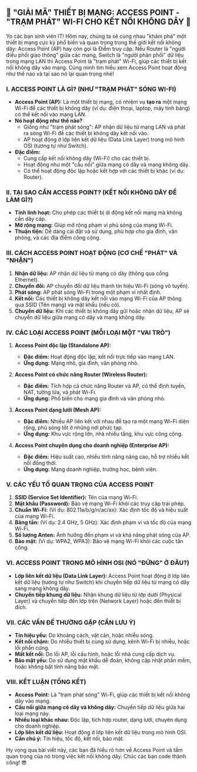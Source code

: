 ## **🚀 "GIẢI MÃ" THIẾT BỊ MẠNG: ACCESS POINT - "TRẠM PHÁT" WI-FI CHO KẾT NỐI KHÔNG DÂY 🚀**

Yo các bạn sinh viên IT! Hôm nay, chúng ta sẽ cùng nhau "khám phá" một thiết bị mạng cực kỳ phổ biến và quan trọng trong
thế giới kết nối không dây: Access Point (AP) hay còn gọi là Điểm truy cập. Nếu Router là "người điều phối giao thông"
giữa các mạng, Switch là "người phân phối" dữ liệu trong mạng LAN thì Access Point là "trạm phát" Wi-Fi, giúp các thiết
bị kết nối không dây vào mạng. Cùng mình tìm hiểu xem Access Point hoạt động như thế nào và tại sao nó lại quan trọng
nhé!

### **I. ACCESS POINT LÀ GÌ? (NHƯ "TRẠM PHÁT" SÓNG WI-FI)**

- **Access Point (AP):** Là một thiết bị mạng, có nhiệm vụ **tạo ra** một mạng Wi-Fi để các thiết bị không dây (ví dụ:
  điện thoại, laptop, máy tính bảng) có thể kết nối vào mạng LAN.
- **Nó hoạt động như thế nào?**
    - Giống như "trạm phát sóng": AP nhận dữ liệu từ mạng LAN và phát ra sóng Wi-Fi để các thiết bị không dây kết nối
      vào.
    - AP hoạt động ở lớp liên kết dữ liệu (Data Link Layer) trong mô hình OSI (tương tự như Switch).
- **Đặc điểm:**
    - Cung cấp kết nối không dây (Wi-Fi) cho các thiết bị.
    - Hoạt động như một "cầu nối" giữa mạng có dây và mạng không dây.
    - Có thể hoạt động độc lập hoặc kết hợp với các thiết bị khác (ví dụ: Router).

### **II. TẠI SAO CẦN ACCESS POINT? (KẾT NỐI KHÔNG DÂY ĐỂ LÀM GÌ?)**

- **Tính linh hoạt:** Cho phép các thiết bị di động kết nối mạng mà không cần dây cáp.
- **Mở rộng mạng:** Giúp mở rộng phạm vi phủ sóng của mạng Wi-Fi.
- **Thuận tiện:** Dễ dàng cài đặt và sử dụng, phù hợp cho gia đình, văn phòng, và các địa điểm công cộng.

### **III. CÁCH ACCESS POINT HOẠT ĐỘNG (CƠ CHẾ "PHÁT" VÀ "NHẬN")**

1. **Nhận dữ liệu:** AP nhận dữ liệu từ mạng có dây (thông qua cổng Ethernet).
2. **Chuyển đổi:** AP chuyển đổi dữ liệu thành tín hiệu Wi-Fi (sóng vô tuyến).
3. **Phát sóng:** AP phát sóng Wi-Fi trong một phạm vi nhất định.
4. **Kết nối:** Các thiết bị không dây kết nối vào mạng Wi-Fi của AP thông qua SSID (Tên mạng) và mật khẩu (nếu có).
5. **Chuyển dữ liệu:** Khi các thiết bị không dây gửi hoặc nhận dữ liệu, AP sẽ chuyển dữ liệu giữa mạng có dây và mạng
   không dây.

### **IV. CÁC LOẠI ACCESS POINT (MỖI LOẠI MỘT "VAI TRÒ")**

1. **Access Point độc lập (Standalone AP):**

    - **Đặc điểm:** Hoạt động độc lập, kết nối trực tiếp vào mạng LAN.
    - **Ứng dụng:** Mạng nhỏ, gia đình, văn phòng nhỏ.

2. **Access Point có chức năng Router (Wireless Router):**

    - **Đặc điểm:** Tích hợp cả chức năng Router và AP, có thể định tuyến, NAT, tường lửa, và phát Wi-Fi.
    - **Ứng dụng:** Phổ biến cho mạng gia đình và văn phòng nhỏ.

3. **Access Point dạng lưới (Mesh AP):**

    - **Đặc điểm:** Nhiều AP liên kết với nhau để tạo ra một mạng Wi-Fi diện rộng, phủ sóng tốt ở những nơi phức tạp.
    - **Ứng dụng:** Khu vực rộng lớn, nhà nhiều tầng, khu vực công cộng.

4. **Access Point chuyên dụng cho doanh nghiệp (Enterprise AP):**
    - **Đặc điểm:** Hiệu suất cao, nhiều tính năng nâng cao, hỗ trợ nhiều kết nối đồng thời.
    - **Ứng dụng:** Mạng doanh nghiệp, trường học, bệnh viện.

### **V. CÁC YẾU TỐ QUAN TRỌNG CỦA ACCESS POINT**

1. **SSID (Service Set Identifier):** Tên của mạng Wi-Fi.
2. **Mật khẩu (Password):** Bảo vệ mạng Wi-Fi khỏi các truy cập trái phép.
3. **Chuẩn Wi-Fi:** (Ví dụ: 802.11a/b/g/n/ac/ax): Xác định tốc độ và hiệu suất của mạng Wi-Fi.
4. **Băng tần:** (Ví dụ: 2.4 GHz, 5 GHz): Xác định phạm vi và tốc độ của mạng Wi-Fi.
5. **Số lượng Anten:** Ảnh hưởng đến phạm vi và khả năng phát sóng của AP.
6. **Bảo mật:** (Ví dụ: WPA2, WPA3): Bảo vệ mạng Wi-Fi khỏi các cuộc tấn công.

### **VI. ACCESS POINT TRONG MÔ HÌNH OSI (NÓ "ĐỨNG" Ở ĐÂU?)**

- **Lớp liên kết dữ liệu (Data Link Layer):** Access Point hoạt động ở lớp liên kết dữ liệu (tương tự như Switch) khi
  chuyển tiếp dữ liệu từ mạng có dây sang mạng không dây.
- **Chuyển tiếp khung dữ liệu:** Nhận khung dữ liệu từ lớp dưới (Physical Layer) và chuyển tiếp đến lớp trên (Network
  Layer) hoặc đến thiết bị đích.

### **VII. CÁC VẤN ĐỀ THƯỜNG GẶP (CẦN LƯU Ý)**

- **Tín hiệu yếu:** Do khoảng cách, vật cản, hoặc nhiễu sóng.
- **Kết nối chậm:** Do nhiều thiết bị cùng sử dụng, kênh Wi-Fi bị nhiễu, hoặc lỗi phần cứng.
- **Mất kết nối:** Do lỗi AP, lỗi cấu hình, hoặc lỗi nhà cung cấp dịch vụ.
- **Bảo mật yếu:** Do sử dụng mật khẩu dễ đoán, không cập nhật phần mềm, hoặc không bật tính năng bảo mật.

### **VIII. KẾT LUẬN (TỔNG KẾT)**

- **Access Point:** Là "trạm phát sóng" Wi-Fi, giúp các thiết bị kết nối không dây vào mạng.
- **Cầu nối giữa mạng có dây và không dây:** Chuyển tiếp dữ liệu giữa hai loại mạng này.
- **Nhiều loại khác nhau:** Độc lập, tích hợp router, dạng lưới, chuyên dụng cho doanh nghiệp.
- **Lớp liên kết dữ liệu:** Hoạt động ở lớp liên kết dữ liệu trong mô hình OSI.
- **Cần chú ý:** Tín hiệu, tốc độ, kết nối, bảo mật.

Hy vọng qua bài viết này, các bạn đã hiểu rõ hơn về Access Point và tầm quan trọng của nó trong việc kết nối không dây.
Chúc các bạn code thành công! 😎

